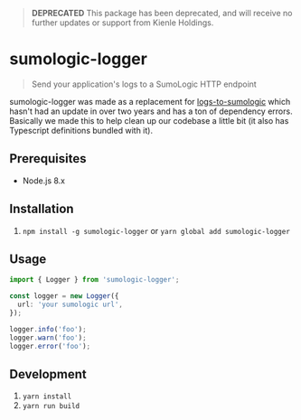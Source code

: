 > **DEPRECATED** This package has been deprecated, and will receive no further updates or support from Kienle Holdings.

# sumologic-logger

> Send your application's logs to a SumoLogic HTTP endpoint

sumologic-logger was made as a replacement for [logs-to-sumologic](https://github.com/tawawa/logs-to-sumologic)
which hasn't had an update in over two years and has a ton of dependency errors. Basically we made this to help clean
up our codebase a little bit (it also has Typescript definitions bundled with it).

## Prerequisites

* Node.js 8.x

## Installation

1. `npm install -g sumologic-logger` or `yarn global add sumologic-logger`

## Usage

```typescript
import { Logger } from 'sumologic-logger';

const logger = new Logger({
  url: 'your sumologic url',
});

logger.info('foo');
logger.warn('foo');
logger.error('foo');
```

## Development

1. `yarn install`
2. `yarn run build`
